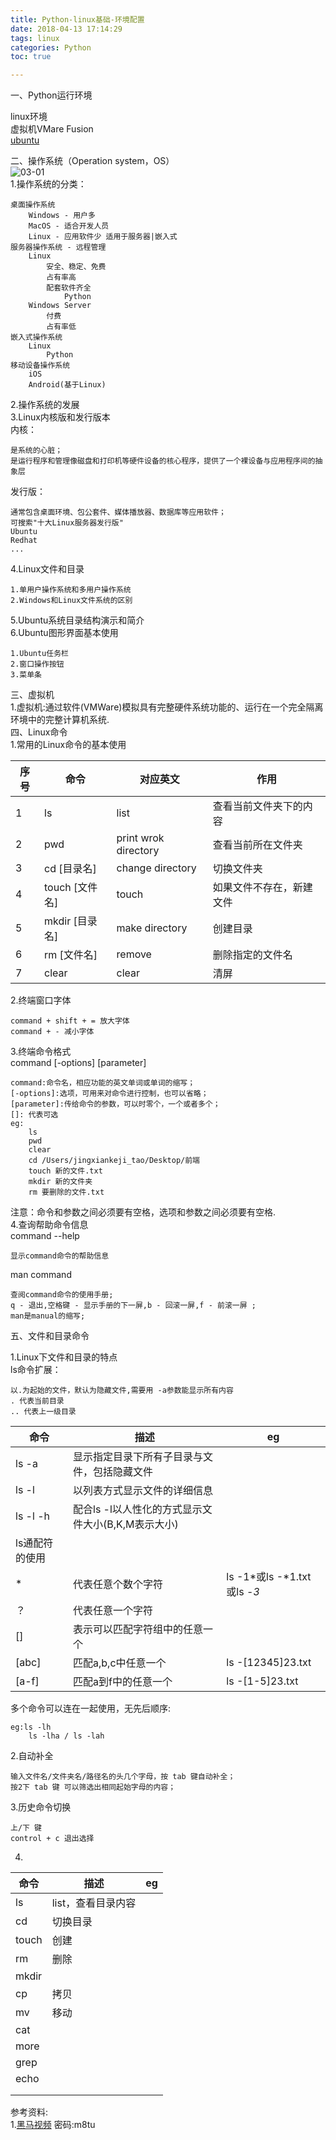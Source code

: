 ```yaml
---
title: Python-linux基础-环境配置
date: 2018-04-13 17:14:29
tags: linux
categories: Python
toc: true

---
```


一、Python运行环境

linux环境		
虚拟机VMare Fusion		
[ubuntu](http://www.ubuntu.org.cn/download/desktop)    


二、操作系统（Operation system，OS）    
![03-01](03-01.png)  
1.操作系统的分类：
	
	桌面操作系统
		Windows - 用户多
		MacOS - 适合开发人员
		Linux - 应用软件少 适用于服务器|嵌入式
	服务器操作系统 - 远程管理
		Linux
			安全、稳定、免费
			占有率高
			配套软件齐全
				Python
		Windows Server
			付费
			占有率低
	嵌入式操作系统 
		Linux
			Python
	移动设备操作系统
		iOS
		Android(基于Linux)
2.操作系统的发展		
3.Linux内核版和发行版本		
内核：
	
	是系统的心脏；
	是运行程序和管理像磁盘和打印机等硬件设备的核心程序，提供了一个裸设备与应用程序间的抽象层
发行版：
	
	通常包含桌面环境、包公套件、媒体播放器、数据库等应用软件；
	可搜索"十大Linux服务器发行版"
	Ubuntu
	Redhat
	...
4.Linux文件和目录			

	1.单用户操作系统和多用户操作系统		
	2.Windows和Linux文件系统的区别		
5.Ubuntu系统目录结构演示和简介			
6.Ubuntu图形界面基本使用		
	
	1.Ubuntu任务栏
	2.窗口操作按钮
	3.菜单条
三、虚拟机		
1.虚拟机:通过软件(VMWare)模拟具有完整硬件系统功能的、运行在一个完全隔离环境中的完整计算机系统.	
四、Linux命令			
1.常用的Linux命令的基本使用		

|序号|命令|对应英文|作用|
|---|---|---|---|
|1|ls|list|查看当前文件夹下的内容|
|2|pwd|print wrok directory|查看当前所在文件夹|
|3|cd [目录名]|change directory|切换文件夹|
|4|touch [文件名]|touch|如果文件不存在，新建文件|
|5|mkdir [目录名]|make directory|创建目录|
|6|rm [文件名]| remove|删除指定的文件名|
|7|clear|clear|清屏|

2.终端窗口字体
	
	command + shift + = 放大字体
	command + - 减小字体
3.终端命令格式			
command [-options] [parameter]		
	
	command:命令名，相应功能的英文单词或单词的缩写；
	[-options]:选项，可用来对命令进行控制，也可以省略；
	[parameter]:传给命令的参数，可以时零个，一个或者多个；
	[]: 代表可选
	eg: 
		ls 
		pwd
		clear 
		cd /Users/jingxiankeji_tao/Desktop/前端
		touch 新的文件.txt
		mkdir 新的文件夹
		rm 要删除的文件.txt
注意：命令和参数之间必须要有空格，选项和参数之间必须要有空格.         
4.查询帮助命令信息		
command --help		
	
	显示command命令的帮助信息
man command

	查阅command命令的使用手册;
	q - 退出,空格键 - 显示手册的下一屏,b - 回滚一屏,f - 前滚一屏 ;
	man是manual的缩写;
五、文件和目录命令 		

1.Linux下文件和目录的特点		
ls命令扩展：

	以.为起始的文件，默认为隐藏文件,需要用 -a参数能显示所有内容
	. 代表当前目录
	.. 代表上一级目录
|命令|描述|eg|
|---|---|---|
|ls -a|显示指定目录下所有子目录与文件，包括隐藏文件||
|ls -l|以列表方式显示文件的详细信息||
|ls -l -h|配合ls -l以人性化的方式显示文件大小(B,K,M表示大小)||
|ls通配符的使用||
|*|代表任意个数个字符|ls -1*或ls -*1.txt或ls -*3*|
|？|代表任意一个字符||
|[]|表示可以匹配字符组中的任意一个||
|[abc]|匹配a,b,c中任意一个|ls -[12345]23.txt|
|[a-f]|匹配a到f中的任意一个|ls -[1-5]23.txt|
多个命令可以连在一起使用，无先后顺序:
	
	eg:ls -lh
		ls -lha / ls -lah

	

2.自动补全
	
	输入文件名/文件夹名/路径名的头几个字母，按 tab 键自动补全；
	按2下 tab 键 可以筛选出相同起始字母的内容；
3.历史命令切换
	
	上/下 键
	control + c 退出选择

4.
|命令|描述|eg|
|---|---|---|
|ls|list，查看目录内容||
|cd|切换目录||
|touch|创建||
|rm|删除||
|mkdir|||
|cp|拷贝||
|mv|移动||
|cat|||
|more|||
|grep|||
|echo|||
||||
||||

参考资料:    
1.[黑马视频](https://pan.baidu.com/s/1o3eZ1nJTKDi4PRZpeUizgw)  密码:m8tu
